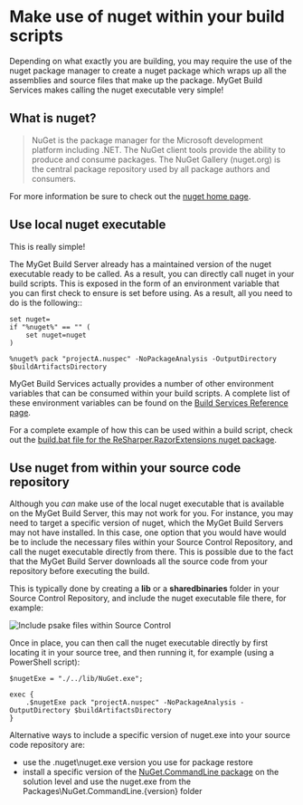 # Make use of nuget within your build scripts

Depending on what exactly you are building, you may require the use of the nuget package manager to create a nuget package which wraps up all the assemblies and source files that make up the package.  MyGet Build Services makes calling the nuget executable very simple!

## What is nuget?

>NuGet is the package manager for the Microsoft development platform including .NET. The NuGet client tools provide the ability to produce and consume packages. The NuGet Gallery (nuget.org) is the central package repository used by all package authors and consumers.

For more information be sure to check out the [nuget home page](https://nuget.org/ "nuget home page").

## Use local nuget executable

This is really simple!

The MyGet Build Server already has a maintained version of the nuget executable ready to be called.  As a result, you can directly call nuget in your build scripts.  This is exposed in the form of an environment variable that you can first check to ensure is set before using.  As a result, all you need to do is the following::

    set nuget=
    if "%nuget%" == "" (
	    set nuget=nuget
    )

    %nuget% pack "projectA.nuspec" -NoPackageAnalysis -OutputDirectory $buildArtifactsDirectory

MyGet Build Services actually provides a number of other environment variables that can be consumed within your build scripts.  A complete list of these environment variables can be found on the [Build Services Reference page](../reference/build-services "Build Services Reference Page").

For a complete example of how this can be used within a build script, check out the [build.bat file for the ReSharper.RazorExtensions nuget package](https://github.com/xavierdecoster/ReSharper.RazorExtensions/blob/master/build.bat "Example build.bat file using the nuget environment variable").

## Use nuget from within your source code repository

Although you _can_ make use of the local nuget executable that is available on the MyGet Build Server, this may not work for you.  For instance, you may need to target a specific version of nuget, which the MyGet Build Servers may not have installed.  In this case, one option that you would have would be to include the necessary files within your Source Control Repository, and call the nuget executable directly from there.  This is possible due to the fact that the MyGet Build Server downloads all the source code from your repository before executing the build.

This is typically done by creating a __lib__ or a __sharedbinaries__ folder in your Source Control Repository, and include the nuget executable file there, for example:

![Include psake files within Source Control](Images/nuget_include_in_source_control.png)


Once in place, you can then call the nuget executable directly by first locating it in your source tree, and then running it, for example (using a PowerShell script):

    $nugetExe = "./../lib/NuGet.exe";

    exec { 
	    .$nugetExe pack "projectA.nuspec" -NoPackageAnalysis -OutputDirectory $buildArtifactsDirectory 
	}

Alternative ways to include a specific version of nuget.exe into your source code repository are:

* use the .nuget\nuget.exe version you use for package restore
* install a specific version of the [NuGet.CommandLine package](https://nuget.org/packages/NuGet.CommandLine/) on the solution level and use the nuget.exe from the Packages\NuGet.CommandLine.{version} folder
